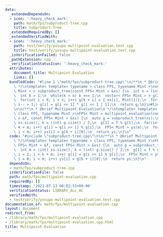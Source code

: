 ```yaml
---
data:
  _extendedDependsOn:
  - icon: ':heavy_check_mark:'
    path: math/fps/subproduct-tree.cpp
    title: Subproduct-Tree
  _extendedRequiredBy: []
  _extendedVerifiedWith:
  - icon: ':heavy_check_mark:'
    path: test/verify/yosupo-multipoint-evaluation.test.cpp
    title: test/verify/yosupo-multipoint-evaluation.test.cpp
  _isVerificationFailed: false
  _pathExtension: cpp
  _verificationStatusIcon: ':heavy_check_mark:'
  attributes:
    document_title: Multipoint-Evaluation
    links: []
  bundledCode: "#line 1 \"math/fps/subproduct-tree.cpp\"\n/**\n * @brief Subproduct-Tree\n\
    \ */\ntemplate< template< typename > class FPS, typename Mint >\nvector< FPS<\
    \ Mint > > subproduct_tree(const FPS< Mint > &xs) {\n  int n = (int) xs.size();\n\
    \  int k = 1;\n  while(k < n) k <<= 1;\n  vector< FPS< Mint > > g(2 * k, {1});\n\
    \  for(int i = 0; i < n; i++) g[k + i] = {-xs[i], Mint(1)};\n  for(int i = k;\
    \ i-- > 1;) g[i] = g[i << 1] * g[i << 1 | 1];\n  return g;\n}\n#line 2 \"math/fps/multipoint-evaluation.cpp\"\
    \n\n/**\n * @brief Multipoint-Evaluation\n */\ntemplate< template< typename >\
    \ class FPS, typename Mint >\nFPS< Mint > multipoint_evaluation(const FPS< Mint\
    \ > &f, const FPS< Mint > &xs) {\n  auto g = subproduct_tree(xs);\n  int m = (int)\
    \ xs.size(), k = (int) g.size() / 2;\n  g[1] = f % g[1];\n  for(int i = 2; i <\
    \ k + m; i++) g[i] = g[i >> 1] % g[i];\n  FPS< Mint > ys(m);\n  for(int i = 0;\
    \ i < m; i++) ys[i] = g[k + i][0];\n  return ys;\n}\n"
  code: "#include \"subproduct-tree.cpp\"\n\n/**\n * @brief Multipoint-Evaluation\n\
    \ */\ntemplate< template< typename > class FPS, typename Mint >\nFPS< Mint > multipoint_evaluation(const\
    \ FPS< Mint > &f, const FPS< Mint > &xs) {\n  auto g = subproduct_tree(xs);\n\
    \  int m = (int) xs.size(), k = (int) g.size() / 2;\n  g[1] = f % g[1];\n  for(int\
    \ i = 2; i < k + m; i++) g[i] = g[i >> 1] % g[i];\n  FPS< Mint > ys(m);\n  for(int\
    \ i = 0; i < m; i++) ys[i] = g[k + i][0];\n  return ys;\n}\n"
  dependsOn:
  - math/fps/subproduct-tree.cpp
  isVerificationFile: false
  path: math/fps/multipoint-evaluation.cpp
  requiredBy: []
  timestamp: '2021-07-13 00:02:55+09:00'
  verificationStatus: LIBRARY_ALL_AC
  verifiedWith:
  - test/verify/yosupo-multipoint-evaluation.test.cpp
documentation_of: math/fps/multipoint-evaluation.cpp
layout: document
redirect_from:
- /library/math/fps/multipoint-evaluation.cpp
- /library/math/fps/multipoint-evaluation.cpp.html
title: Multipoint-Evaluation
---
```

